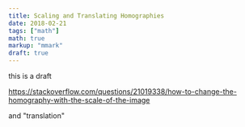```yaml
---
title: Scaling and Translating Homographies
date: 2018-02-21
tags: ["math"]
math: true
markup: "mmark"
draft: true
---
```



this is a draft

https://stackoverflow.com/questions/21019338/how-to-change-the-homography-with-the-scale-of-the-image

and "translation"